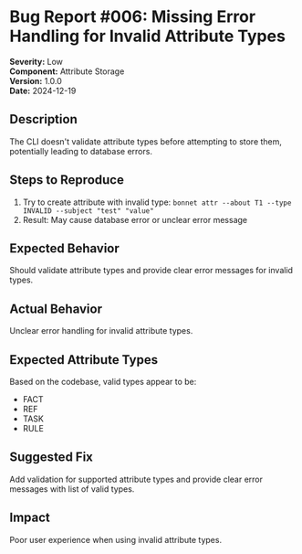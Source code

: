 # Bug Report #006: Missing Error Handling for Invalid Attribute Types

**Severity:** Low  
**Component:** Attribute Storage  
**Version:** 1.0.0  
**Date:** 2024-12-19

## Description
The CLI doesn't validate attribute types before attempting to store them, potentially leading to database errors.

## Steps to Reproduce
1. Try to create attribute with invalid type: `bonnet attr --about T1 --type INVALID --subject "test" "value"`
2. Result: May cause database error or unclear error message

## Expected Behavior
Should validate attribute types and provide clear error messages for invalid types.

## Actual Behavior
Unclear error handling for invalid attribute types.

## Expected Attribute Types
Based on the codebase, valid types appear to be:
- FACT
- REF
- TASK
- RULE

## Suggested Fix
Add validation for supported attribute types and provide clear error messages with list of valid types.

## Impact
Poor user experience when using invalid attribute types.